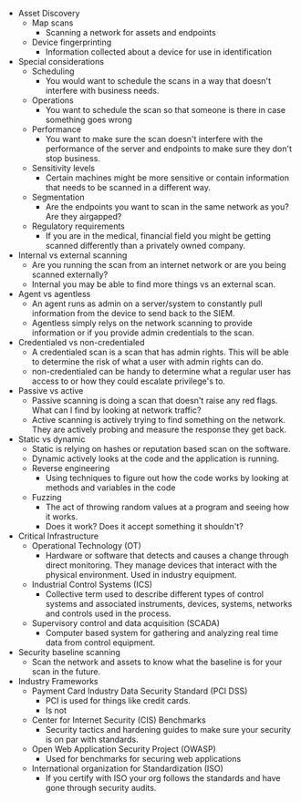 - Asset Discovery
	- Map scans
		- Scanning a network for assets and endpoints
	- Device fingerprinting 
		- Information collected about a device for use in identification
- Special considerations
	- Scheduling
		- You would want to schedule the scans in a way that doesn't interfere with business needs.
	- Operations
		- You want to schedule the scan so that someone is there in case something goes wrong
	- Performance
		- You want to make sure the scan doesn't interfere with the performance of the server and endpoints to make sure they don't stop business.
	- Sensitivity levels
		- Certain machines might be more sensitive or contain information that needs to be scanned in a different way. 
	- Segmentation
		- Are the endpoints you want to scan in the same network as you? Are they airgapped?
	- Regulatory requirements
		- If you are in the medical, financial field you might be getting scanned differently than a privately owned company. 
- Internal vs external scanning
	- Are you running the scan from an internet network or are you being scanned externally? 
	- Internal you may be able to find more things vs an external scan.
- Agent vs agentless
	- An agent runs as admin on a server/system to constantly pull information from the device to send back to the SIEM.
	- Agentless simply relys on the network scanning to provide information or if you provide admin credentials to the scan.
- Credentialed vs non-credentialed
	- A credentialed scan is a scan that has admin rights. This will be able to determine the risk of what a user with admin rights can do.
	- non-credentialed can be handy to determine what a regular user has access to or how they could escalate privilege's to. 
- Passive vs active
	- Passive scanning is doing a scan that doesn't raise any red flags. What can I find by looking at network traffic?
	- Active scanning is actively trying to find something on the network. They are actively probing and measure the response they get back. 
- Static vs dynamic
	- Static is relying on hashes or reputation based scan on the software.
	- Dynamic actively looks at the code and the application is running. 
	- Reverse engineering
		- Using techniques to figure out how the code works by looking at methods and variables in the code
	- Fuzzing
		- The act of throwing random values at a program and seeing how it works. 
		- Does it work? Does it accept something it shouldn't? 
- Critical Infrastructure
	- Operational Technology (OT)
		- Hardware or software that detects and causes a change through direct monitoring. They manage devices that interact with the physical environment. Used in industry equipment.
	- Industrial Control Systems (ICS)
		- Collective term used to describe different types of control systems and associated instruments, devices, systems, networks and controls used in the process.
	- Supervisory control and data acquisition (SCADA)
		- Computer based system for gathering and analyzing real time data from control equipment. 
- Security baseline scanning
	- Scan the network and assets to know what the baseline is for your scan in the future. 
- Industry Frameworks
	- Payment Card Industry Data Security Standard (PCI DSS)
		- PCI is used for things like credit cards. 
		- Is not 
	- Center for Internet Security (CIS) Benchmarks
		- Security tactics and hardening guides to make sure your security is on par with standards.
	- Open Web Application Security Project (OWASP)
		- Used for benchmarks for securing web applications
	- International organization for Standardization (ISO)
		- If you certify with ISO your org follows the standards and have gone through security audits. 